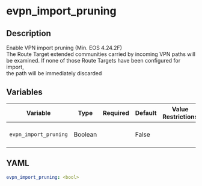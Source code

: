 # evpn_import_pruning

## Description

Enable VPN import pruning (Min. EOS 4.24.2F)<br>The Route Target extended communities carried by incoming VPN paths will<br>be examined. If none of those Route Targets have been configured for import,<br>the path will be immediately discarded<br>

## Variables

| Variable | Type | Required | Default | Value Restrictions | Description |
| -------- | ---- | -------- | ------- | ------------------ | ----------- |
| <code>evpn_import_pruning</code>| Boolean |  | False |  | EVPN Import Pruning |

## YAML

```yaml
evpn_import_pruning: <bool>
```